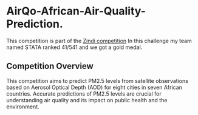 # AirQo-African-Air-Quality-Prediction.
This competition is part of the [Zindi competition](https://zindi.africa/competitions/airqo-african-air-quality-prediction-challenge)
In this challenge my team named STATA ranked 41/541 and we got a gold medal.
## Competition Overview

This competition aims to predict PM2.5 levels from satellite observations based on Aerosol Optical Depth (AOD) for eight cities in seven African countries. Accurate predictions of PM2.5 levels are crucial for understanding air quality and its impact on public health and the environment.
